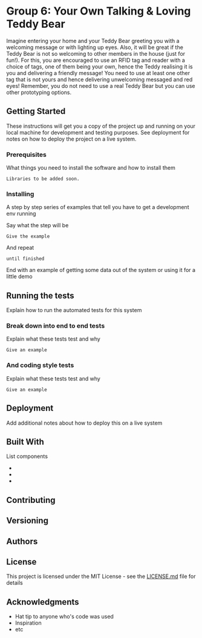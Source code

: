 # Group 6: Your Own Talking &amp; Loving Teddy Bear

Imagine entering your home and your Teddy Bear greeting you with a welcoming message or with lighting up eyes. Also,
it will be great if the Teddy Bear is not so welcoming to other members in the house (just for fun!). For this, you are
encouraged to use an RFID tag and reader with a choice of tags, one of them being your own, hence the Teddy realising
it is you and delivering a friendly message! You need to use at least one other tag that is not yours and hence delivering
unwelcoming messaged and red eyes! Remember, you do not need to use a real Teddy Bear but you can use other prototyping
options.

## Getting Started

These instructions will get you a copy of the project up and running on your local machine for development and testing purposes. See deployment for notes on how to deploy the project on a live system.

### Prerequisites

What things you need to install the software and how to install them

```
Libraries to be added soon.
```

### Installing

A step by step series of examples that tell you have to get a development env running

Say what the step will be

```
Give the example
```

And repeat

```
until finished
```

End with an example of getting some data out of the system or using it for a little demo

## Running the tests

Explain how to run the automated tests for this system

### Break down into end to end tests

Explain what these tests test and why

```
Give an example
```

### And coding style tests

Explain what these tests test and why

```
Give an example
```

## Deployment

Add additional notes about how to deploy this on a live system

## Built With

List components

* 
* 
* 

## Contributing


## Versioning


## Authors


## License

This project is licensed under the MIT License - see the [LICENSE.md](LICENSE.md) file for details

## Acknowledgments

* Hat tip to anyone who's code was used
* Inspiration
* etc
